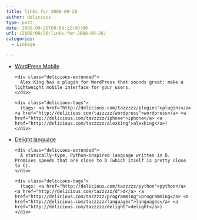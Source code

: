 ```yaml
---
title: links for 2008-09-26
author: delicious
type: post
date: 2008-09-26T09:03:12+00:00
url: /2008/09/26/links-for-2008-09-26/
categories:
  - Linkage

---
```

<ul class="delicious">
  <li>
    <div class="delicious-link">
      <a href="http://alexking.org/projects/wordpress/readme?project=wordpress-mobile-edition">WordPress Mobile</a>
    </div>
    
    <div class="delicious-extended">
      Alex King has a plugin for WordPress that sounds great: make a lightweight mobile interface for your users.
    </div>
    
    <div class="delicious-tags">
      (tags: <a href="http://delicious.com/tazzzzz/plugins">plugins</a> <a href="http://delicious.com/tazzzzz/wordpress">wordpress</a> <a href="http://delicious.com/tazzzzz/iphone">iphone</a> <a href="http://delicious.com/tazzzzz/alexking">alexking</a>)
    </div>
  </li>
  
  <li>
    <div class="delicious-link">
      <a href="http://delight.sourceforge.net/">Delight language</a>
    </div>
    
    <div class="delicious-extended">
      A statically-type, Python-inspired language written in D. Promises speeds that are close to D (which itself is pretty close to C).
    </div>
    
    <div class="delicious-tags">
      (tags: <a href="http://delicious.com/tazzzzz/python">python</a> <a href="http://delicious.com/tazzzzz/d">d</a> <a href="http://delicious.com/tazzzzz/programming">programming</a> <a href="http://delicious.com/tazzzzz/languages">languages</a> <a href="http://delicious.com/tazzzzz/delight">delight</a>)
    </div>
  </li>
</ul>